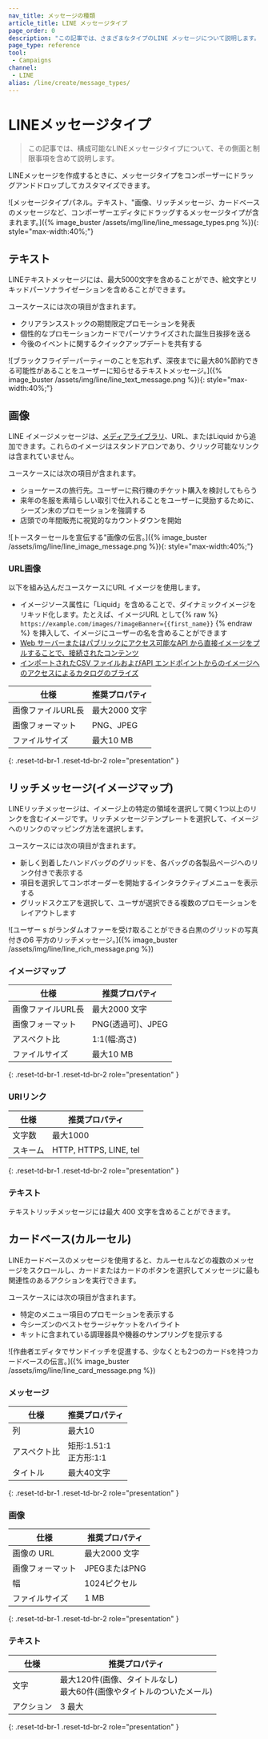 ```yaml
---
nav_title: メッセージの種類
article_title: LINE メッセージタイプ
page_order: 0
description: "この記事では、さまざまなタイプのLINE メッセージについて説明します。"
page_type: reference
tool:
 - Campaigns
channel:
 - LINE
alias: /line/create/message_types/
---
```


# LINEメッセージタイプ

> この記事では、構成可能なLINEメッセージタイプについて、その側面と制限事項を含めて説明します。

LINEメッセージを作成するときに、メッセージタイプをコンポーザーにドラッグアンドドロップしてカスタマイズできます。

\![メッセージタイプパネル。テキスト、"画像、リッチメッセージ、カードベースのメッセージなど、コンポーザーエディタにドラッグするメッセージタイプが含まれます。]({% image_buster /assets/img/line/line_message_types.png %}){: style="max-width:40%;"}

## テキスト

LINEテキストメッセージには、最大5000文字を含めることができ、絵文字とリキッドパーソナライゼーションを含めることができます。

ユースケースには次の項目が含まれます。
- クリアランスストックの期間限定プロモーションを発表
- 個性的なプロモーションカードでパーソナライズされた誕生日挨拶を送る
- 今後のイベントに関するクイックアップデートを共有する

\![ブラックフライデーパーティーのことを忘れず、深夜までに最大80%節約できる可能性があることをユーザーに知らせるテキストメッセージ。]({% image_buster /assets/img/line/line_text_message.png %}){: style="max-width:40%;"}

## 画像

LINE イメージメッセージは、[メディアライブラリ]({{site.baseurl}}/user_guide/engagement_tools/templates_and_media/media_library/)、URL、またはLiquid から追加できます。これらのイメージはスタンドアロンであり、クリック可能なリンクは含まれていません。

ユースケースには次の項目が含まれます。
- ショーケースの旅行先。ユーザーに飛行機のチケット購入を検討してもらう
- 来年の冬服を素晴らしい取引で仕入れることをユーザーに奨励するために、シーズン末のプロモーションを強調する
- 店頭での年間販売に視覚的なカウントダウンを開始

\![トースターセールを宣伝する"画像の伝言。]({% image_buster /assets/img/line/line_image_message.png %}){: style="max-width:40%;"}

### URL画像

以下を組み込んだユースケースにURL イメージを使用します。
- イメージソース属性に「Liquid」を含めることで、ダイナミックイメージをリキッド化します。たとえば、イメージURL として{% raw %} `https://example.com/images/?imageBanner={{first_name}}` {% endraw %} を挿入して、イメージにユーザーの名を含めることができます
- [Web サーバーまたはパブリックにアクセス可能なAPI から直接イメージをプルすることで、接続されたコンテンツ]({{site.baseurl}}/user_guide/personalization_and_dynamic_content/connected_content/)
- [インポートされたCSV ファイルおよびAPI エンドポイントからのイメージへのアクセスによるカタログのブライズ]({{site.baseurl}}/user_guide/data/activation/catalogs/)

| **仕様** | **推奨プロパティ** |
|--------------------------|----------------------------|
| 画像ファイルURL長 | 最大2000 文字  |
| 画像フォーマット          | PNG、JPEG             |
| ファイルサイズ     |  最大10 MB |
{: .reset-td-br-1 .reset-td-br-2 role="presentation" }

## リッチメッセージ(イメージマップ)

LINEリッチメッセージは、イメージ上の特定の領域を選択して開く1つ以上のリンクを含むイメージです。リッチメッセージテンプレートを選択して、イメージへのリンクのマッピング方法を選択します。

ユースケースには次の項目が含まれます。
- 新しく到着したハンドバッグのグリッドを、各バッグの各製品ページへのリンク付きで表示する
- 項目を選択してコンボオーダーを開始するインタラクティブメニューを表示する
- グリッドスクエアを選択して、ユーザが選択できる複数のプロモーションをレイアウトします

\![ユーザー s がランダムオファーを受け取ることができる白黒のグリッドの写真付きの6 平方のリッチメッセージ。]({% image_buster /assets/img/line/line_rich_message.png %})

### イメージマップ 

| **仕様** | **推奨プロパティ** |
|--------------------------|----------------------------|
| 画像ファイルURL長 | 最大2000 文字  |
| 画像フォーマット          | PNG(透過可)、JPEG             |
| アスペクト比          | 1:1(幅:高さ)
| ファイルサイズ     |  最大10 MB |
{: .reset-td-br-1 .reset-td-br-2 role="presentation" }

### URIリンク 

| **仕様** | **推奨プロパティ** |
|--------------------------|----------------------------|
| 文字数      | 最大1000 |
| スキーム              | HTTP, HTTPS, LINE, tel |
{: .reset-td-br-1 .reset-td-br-2 role="presentation" }

### テキスト 

テキストリッチメッセージには最大 400 文字を含めることができます。

## カードベース(カルーセル)

LINEカードベースのメッセージを使用すると、カルーセルなどの複数のメッセージをスクロールし、カードまたはカードのボタンを選択してメッセージに最も関連性のあるアクションを実行できます。

ユースケースには次の項目が含まれます。
- 特定のメニュー項目のプロモーションを表示する
- 今シーズンのベストセラージャケットをハイライト
- キットに含まれている調理器具や機器のサンプリングを提示する

\![作曲者エディタでサンドイッチを促進する、少なくとも2つのカードsを持つカードベースの伝言。]({% image_buster /assets/img/line/line_card_message.png %})

### メッセージ

| **仕様** | **推奨プロパティ** |
|--------------------------|----------------------------|
| 列                  | 最大10 |
| アスペクト比             | 矩形:1.51:1 <br> 正方形:1:1  |
| タイトル                    | 最大40文字
{: .reset-td-br-1 .reset-td-br-2 role="presentation" }


### 画像

| **仕様** | **推奨プロパティ** |
|--------------------------|----------------------------|
| 画像の URL                 | 最大2000 文字 |
| 画像フォーマット              | JPEGまたはPNG |
| 幅                     | 1024ピクセル  |
| ファイルサイズ                 | 1 MB |
{: .reset-td-br-1 .reset-td-br-2 role="presentation" }


### テキスト

| **仕様** | **推奨プロパティ** |
|-------------------------|----------------------------|
| 文字              | 最大120件(画像、タイトルなし) <br> 最大60件(画像やタイトルのついたメール)  |
| アクション                 | 3 最大 |
{: .reset-td-br-1 .reset-td-br-2 role="presentation" }


